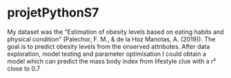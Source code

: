 # projetPythonS7
My dataset was the “Estimation of obesity levels based on eating habits and physical condition” (Palechor, F. M., & de la Hoz Manotas, A. (2019)).
The goal is to predict obesity levels from the onserved attributes.
After data exploration, model testing and parameter optimisation I could obtain a model which can predict the mass body index from lifestyle clue with a r² close to 0.7
